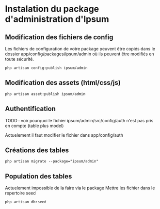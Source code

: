 # Instalation du package d'administration d'Ipsum

## Modification des fichiers de config

Les fichiers de configuration de votre package peuvent être copiés dans le dossier app/config/packages/ipsum/admin où ils peuvent être modifiés en toute sécurité.

    php artisan config:publish ipsum/admin

## Modification des assets (html/css/js)

    php artisan asset:publish ipsum/admin


## Authentification
TODO : voir pourquoi le fichier ipsum/admin/src/config/auth n'est pas pris en compte (table plus model)

Actuelement il faut modifier le fichier dans app/config/auth

## Créations des tables

    php artisan migrate --package="ipsum/admin"

## Population des tables

Actuelement impossible de la faire via le package
Mettre les fichier dans le repertoire seed

    php artisan db:seed

